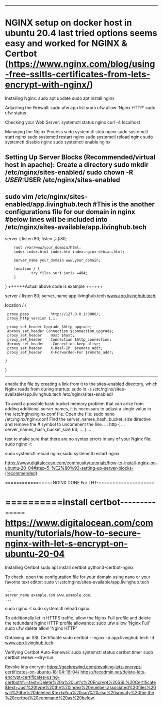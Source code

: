
-----------------------------
NGINX setup on docker host in ubuntu 20.4
last tried options seems easy and worked for NGINX & Certbot 
(https://www.nginx.com/blog/using-free-ssltls-certificates-from-lets-encrypt-with-nginx/)
=============================
Installing Nginx:
sudo apt update
sudo apt install nginx

Adjusting the Firewall:
sudo ufw app list
sudo ufw allow 'Nginx HTTP'
sudo ufw status

Checking your Web Server:
systemctl status nginx
curl -4 localhost

Managing the Nginx Process
sudo systemctl stop nginx
sudo systemctl start nginx
sudo systemctl restart nginx
sudo systemctl reload nginx
sudo systemctl disable nginx
sudo systemctl enable nginx

Setting Up Server Blocks (Recommended/virtual host in apache):
Create a directory
sudo mkdir /etc/nginx/sites-enabled/
sudo chown -R $USER:$USER /etc/nginx/sites-enabled
------
sudo vim /etc/nginx/sites-enabled/app.livinghub.tech
	#This is the another configurations file for our domain in nginx
	#below lines will be included into /etc/nginx/sites-available/app.livinghub.tech
--------
server {
        listen 80;
        listen [::]:80;

        root /var/www/your_domain/html;
        index index.html index.htm index.nginx-debian.html;

        server_name your_domain www.your_domain;

        location / {
                try_files $uri $uri/ =404;
        }
}
++++++Actual above code is example ++++++

server {
        listen   80;
        server_name app.livinghub.tech www.app.livinghub.tech;

location / {

     proxy_pass          http://127.0.0.1:8080/;
     proxy_http_version 1.1;

     proxy_set_header Upgrade $http_upgrade;
     #proxy_set_header Connection $connection_upgrade;
     proxy_set_header    Host $host;
     proxy_set_header    Connection $http_connection;
     #proxy_set_header    Connection keep-alive;
     proxy_set_header    X-Real-IP  $remote_addr;
     proxy_set_header    X-Forwarded-For $remote_addr;

    }

}

-----------------------------------
enable the file by creating a link from it to the sites-enabled directory,
which Nginx reads from during startup:
sudo ln -s /etc/nginx/sites-available/app.livinghub.tech /etc/nginx/sites-enabled/



To avoid a possible hash bucket memory problem that can arise from adding additional server names, 
it is necessary to adjust a single value in the /etc/nginx/nginx.conf file. Open the file:
sudo nano /etc/nginx/nginx.conf
Find the server_names_hash_bucket_size directive and remove the # symbol to uncomment the line.
...
http {
    ...
    server_names_hash_bucket_size 64;
    ...
}
...

test to make sure that there are no syntax errors in any of your Nginx file:
sudo nginx -t


sudo systemctl reload nginx;sudo systemctl restart nginx


https://www.digitalocean.com/community/tutorials/how-to-install-nginx-on-ubuntu-20-04#step-5-%E2%80%93-setting-up-server-blocks-(recommended)

=================NGINX DONE For LHT-====================



==========install certbot--------------
https://www.digitalocean.com/community/tutorials/how-to-secure-nginx-with-let-s-encrypt-on-ubuntu-20-04
==========================================
 Installing Certbot
sudo apt install certbot python3-certbot-nginx

To check, open the configuration file for your domain using nano or your favorite text editor:
sudo vi /etc/nginx/sites-available/app.livinghub.tech

	...
	server_name example.com www.example.com;
	...

sudo nginx -t
sudo systemctl reload nginx

To additionally let in HTTPS traffic, allow the Nginx Full profile and delete the redundant Nginx HTTP profile allowance:
sudo ufw allow 'Nginx Full'
sudo ufw delete allow 'Nginx HTTP'

Obtaining an SSL Certificate
sudo certbot --nginx -d app.livinghub.tech -d www.app.livinghub.tech

Verifying Certbot Auto-Renewal:
sudo systemctl status certbot.timer
sudo certbot renew --dry-run


Revoke lets encrypt:
https://geekrewind.com/revoking-lets-encrypt-certificates-on-ubuntu-18-04-16-04/
https://tecadmin.net/delete-lets-encrypt-certificates-using-certbot/#:~:text=Delete%20a%20Let's%20Encrypt%20SSL%20Certificate&text=Just%20type%20the%20index%20number,associated%20files%20will%20be%20deleted.&text=You%20can%20also%20specify%20the,the%20certbot%20command%20as%20below.